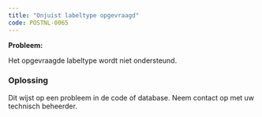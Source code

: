 ```yaml
---
title: "Onjuist labeltype opgevraagd"
code: POSTNL-0065
---
```



<p><strong>Probleem: </strong></p><p>Het opgevraagde labeltype wordt niet ondersteund.</p><p><h3>Oplossing</h3></p><p>Dit wijst op een probleem in de code of database. Neem contact op met uw technisch beheerder.</p>
